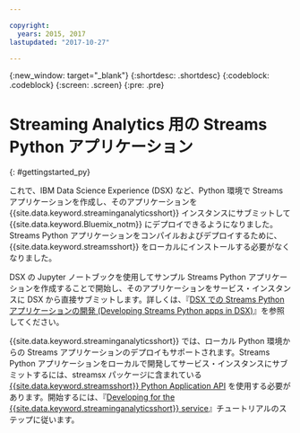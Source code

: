 ```yaml
---

copyright:
  years: 2015, 2017
lastupdated: "2017-10-27"

---
```


<!-- Attribute definitions -->
{:new_window: target="_blank"}
{:shortdesc: .shortdesc}
{:codeblock: .codeblock}
{:screen: .screen}
{:pre: .pre}

# Streaming Analytics 用の Streams Python アプリケーション
{: #gettingstarted_py}

これで、IBM Data Science Experience (DSX) など、Python 環境で Streams アプリケーションを作成し、そのアプリケーションを {{site.data.keyword.streaminganalyticsshort}} インスタンスにサブミットして {{site.data.keyword.Bluemix_notm}} にデプロイできるようになりました。Streams Python アプリケーションをコンパイルおよびデプロイするために、{{site.data.keyword.streamsshort}} をローカルにインストールする必要がなくなりました。

DSX の Jupyter ノートブックを使用してサンプル Streams Python アプリケーションを作成することで開始し、そのアプリケーションをサービス・インスタンスに DSX から直接サブミットします。詳しくは、『[DSX での Streams Python アプリケーションの開発 (Developing Streams Python apps in DSX)](/docs/services/StreamingAnalytics/t_develop_apps_python.html#t_develop_python_dsx)』を参照してください。

{{site.data.keyword.streaminganalyticsshort}} では、ローカル Python 環境からの Streams アプリケーションのデプロイもサポートされます。Streams Python アプリケーションをローカルで開発してサービス・インスタンスにサブミットするには、streamsx パッケージに含まれている [{{site.data.keyword.streamsshort}} Python Application API](http://ibmstreams.github.io/streamsx.documentation/docs/python/python-appapi-devguide/#50-api-features) を使用する必要があります。開始するには、『[Developing for the {{site.data.keyword.streaminganalyticsshort}} service](http://ibmstreams.github.io/streamsx.documentation/docs/python/1.6/python-appapi-devguide-2a/index.html)』チュートリアルのステップに従います。
